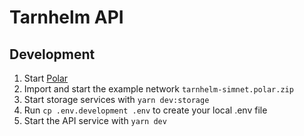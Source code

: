 # Tarnhelm API

## Development

1. Start [Polar](https://github.com/jamaljsr/polar)
1. Import and start the example network `tarnhelm-simnet.polar.zip`
1. Start storage services with `yarn dev:storage`
1. Run `cp .env.development .env` to create your local .env file
1. Start the API service with `yarn dev`
